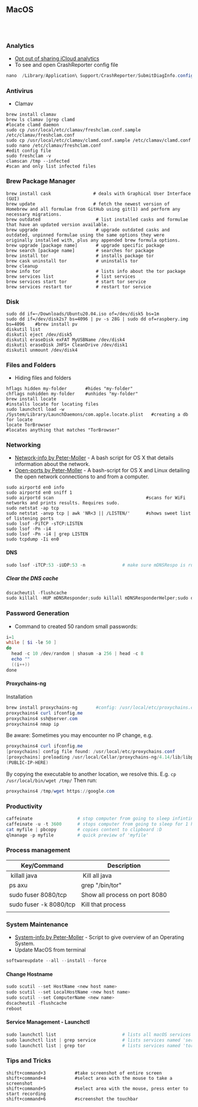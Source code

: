 ## MacOS

<br>
<br>

### Analytics
- [Opt out of sharing iCloud analytics](https://www.imore.com/how-opt-out-sharing-icloud-analytics-mac)
- To see and open CrashReporter config file
````powershell
nano  /Library/Application\ Support/CrashReporter/SubmitDiagInfo.config
````

### Antivirus
- Clamav
````
brew install clamav
brew ls clamav |grep clamd                                                        #locate clamd daemon
sudo cp /usr/local/etc/clamav/freshclam.conf.sample /etc/clamav/freshclam.conf
sudo cp /usr/local/etc/clamav/clamd.conf.sample /etc/clamav/clamd.conf
sudo nano /etc/clamav/freshclam.conf                                              #edit config file
sudo freshclam -v
clamscan /tmp --infected                                                          #scan and only list infected files
````

### Brew Package Manager
````
brew install cask                # deals with Graphical User Interface (GUI) 
brew update                      # fetch the newest version of Homebrew and all formulae from GitHub using git(1) and perform any necessary migrations.
brew outdated                     # list installed casks and formulae that have an updated version available.
brew upgrade                      # upgrade outdated casks and outdated, unpinned formulae using the same options they were originally installed with, plus any appended brew formula options.
brew upgrade [package name]       # upgrade specific package
brew search [package name]        # searches for package
brew install tor                  # installs package tor
brew cask uninstall tor           # uninstalls tor
brew cleanup
brew info tor                     # lists info about the tor package
brew services list                # list services
brew services start tor           # start tor service
brew services restart tor         # restart tor service
````

### Disk
````
sudo dd if=~/Downloads/Ubuntu20.04.iso of=/dev/disk5 bs=1m
sudo dd if=/dev/disk2s7 bs=4096 | pv -s 28G | sudo dd of=raspbery.img bs=4096    #brew install pv
diskutil list
diskutil eject /dev/disk5
diskutil eraseDisk exFAT MyUSBName /dev/disk4
diskutil eraseDisk JHFS+ CleanDrive /dev/disk1
diskutil unmount /dev/disk4
````

### Files and Folders
- Hiding files and folders
````
hflags hidden my-folder       #hides "my-folder"
chflags nohidden my-folder    #unhides "my-folder"
brew install locate                                                           #installs locate for locating files
sudo launchctl load -w /System/Library/LaunchDaemons/com.apple.locate.plist   #creating a db for locate
locate TorBrowser                                                             #locates anything that matches "TorBrowser"
````

### Networking
- [Network-info by Peter-Moller](https://github.com/Peter-Moller/network-info) - A bash script for OS X that details information about the network.
- [Open-ports by Peter-Moller](https://github.com/Peter-Moller/open-ports) - A bash-script for OS X and Linux detailing the open network connections to and from a computer.
````
sudo airportd en0 info
sudo airportd en0 sniff 1
sudo airportd scan                                   #scans for WiFi networks and prints results. Requires sudo.
sudo netstat -ap tcp
sudo netstat -anvp tcp | awk 'NR<3 || /LISTEN/'      #shows sweet list of listening ports
sudo lsof -PiTCP -sTCP:LISTEN
sudo lsof -Pn -i4
sudo lsof -Pn -i4 | grep LISTEN
sudo tcpdump -Ii en0
````
#### DNS
````powershell
sudo lsof -iTCP:53 -iUDP:53 -n              # make sure mDNSRespo is running
````
##### Clear the DNS cache
````powershell
dscacheutil -flushcache
sudo killall -HUP mDNSResponder;sudo killall mDNSResponderHelper;sudo dscacheutil -flushcache
````

### Password Generation
- Command to created 50 random small passwords:
````powershell
i=1
while [ $i -le 50 ]
do
  head -c 10 /dev/random | shasum -a 256 | head -c 8
  echo ""
  ((i++))
done
````

#### Proxychains-ng
Installation
````powershell
brew install proxychains-ng       #config: /usr/local/etc/proxychains.conf
proxychains4 curl ifconfig.me
proxychains4 ssh@server.com
proxychains4 nmap ip
````
Be aware: Sometimes you may encounter no IP change, e.g.
````powershell
proxychains4 curl ifconfig.me
[proxychains] config file found: /usr/local/etc/proxychains.conf
[proxychains] preloading /usr/local/Cellar/proxychains-ng/4.14/lib/libproxychains4.dylib
(PUBLIC-IP-HERE)  
````
By copying the executable to another location, we resolve this. E.g. `cp /usr/local/bin/wget /tmp/`
Then run:
````powershell
proxychains4 /tmp/wget https://google.com
````


### Productivity
````powershell
caffeinate                 # stop computer from going to sleep infintine
caffeinate -u -t 3600      # stops computer from going to sleep for 1 hour
cat myfile | pbcopy        # copies content to clipboard :D
qlmanage -p myfile         # quick preview of 'myfile'
````


### Process management
| Key/Command | Description |
| ----------- | ----------- |
| killall java | Kill all java |
| ps axu | grep "/bin/tor" | Lists processes with "bin/tor" |
| sudo fuser 8080/tcp | Show all process on port 8080 |
|sudo fuser -k 8080/tcp |Kill that process |
| | |



### System Maintenance
- [System-info by Peter-Moller](https://github.com/Peter-Moller/system-info) - Script to give overview of an Operating System.
- Update MacOS from terminal
````powershell
softwareupdate --all --install --force
````
#### Change Hostname
````powershell
sudo scutil --set HostName <new host name>
sudo scutil --set LocalHostName <new host name>
sudo scutil --set ComputerName <new name>
dscacheutil -flushcache
reboot
````
#### Service Management - Launchctl
````powershell
sudo launchctl list                         # lists all macOS services
sudo launchctl list | grep service          # lists services named 'service'
sudo launchctl list | grep tor              # lists services named 'tor'
````

### Tips and Tricks
````
shift+command+3           #take screenshot of entire screen
shift+command+4           #select area with the mouse to take a screenshot
shift+command+5           #select area with the mouse, press enter to start recording
shift+command+6           #screenshot the touchbar
````


